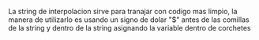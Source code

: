 La string de interpolacion sirve para tranajar con codigo mas limpio, la manera de utilizarlo es usando un signo de dolar "$" antes de las comillas de la string y dentro de la string asignando la variable dentro de corchetes 